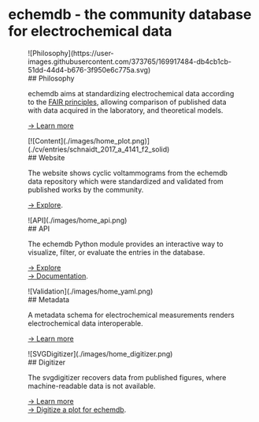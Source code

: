 # echemdb - the community database for electrochemical data

<div class="echemdb-spotlight" markdown>
<figure class="echemdb-spotlight" markdown>
![Philosophy](https://user-images.githubusercontent.com/373765/169917484-db4cb1cb-51dd-44d4-b676-3f950e6c775a.svg)
<figcaption markdown>
## Philosophy

echemdb aims at standardizing electrochemical data according to the 
[FAIR principles](https://www.go-fair.org/fair-principles/), allowing 
comparison of published data with data acquired 
in the laboratory, and theoretical models.

[→ Learn more](about.md)
</figcaption>
</figure>

<figure class="echemdb-spotlight echemdb-spotlight-reverse" markdown>
[![Content](./images/home_plot.png)](./cv/entries/schnaidt_2017_a_4141_f2_solid)
<figcaption markdown>
## Website

The website shows cyclic voltammograms from the echemdb data repository
which were standardized and validated from published works by the community.

[→ Explore](./cv).
</figcaption>
</figure>

<figure class="echemdb-spotlight" markdown>
![API](./images/home_api.png)
<figcaption markdown>
## API

The echemdb Python module provides an interactive way to visualize, filter, 
or evaluate the entries in the database.

[→ Explore](https://mybinder.org/v2/gh/echemdb/echemdb/0.3.0?urlpath=tree%2Fdoc%2Fusage%2Fentry_interactions.md)  
[→ Documentation](https://echemdb.github.io/echemdb/).

</figcaption>
</figure>

<figure class="echemdb-spotlight echemdb-spotlight-reverse" markdown>
![Validation](./images/home_yaml.png)
<figcaption markdown>
## Metadata

A metadata schema for electrochemical measurements
renders electrochemical data interoperable. 

[→ Learn more](https://github.com/echemdb/metadata-schema)
</figcaption>
</figure>

<figure class="echemdb-spotlight" markdown>
![SVGDigitizer](./images/home_digitizer.png)
<figcaption markdown>
## Digitizer

The svgdigitizer recovers data
from published figures,
where machine-readable data is not available.

[→ Learn more](https://echemdb.github.io/svgdigitizer/)  
[→ Digitize a plot for echemdb](https://echemdb.github.io/svgdigitizer/workflow.html).

</figcaption>
</figure>
</div>

<!-- 
The navigation lists several experimental standard techniques, and results on selected 
elemental electrodes can be found in the respective lower hierarchies.

Our standardization methods as well the way this database / collection of data was 
obtained is explained in [`Standards`](cv/data__standardization.md)
-->
